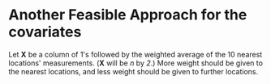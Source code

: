 # Another Feasible Approach for the covariates

Let **X** be a column of 1's followed by the weighted average of the 10 nearest locations' measurements. (**X** will be *n* by *2*.) More weight should be given to the nearest locations, and less weight should be given to further locations.
